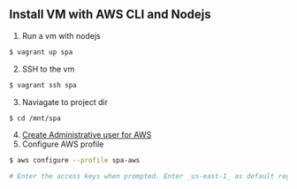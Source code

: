 ## Install VM with AWS CLI and Nodejs

1. Run a vm with nodejs
```bash
$ vagrant up spa
```

2. SSH to the vm
```bash
$ vagrant ssh spa
```

3. Naviagate to project dir
```bash
$ cd /mnt/spa
```

4. [Create Administrative user for AWS](CreateAWSUser.md)
5. Configure AWS profile
```bash
$ aws configure --profile spa-aws

# Enter the access keys when prompted. Enter _us-east-1_ as default region
```







